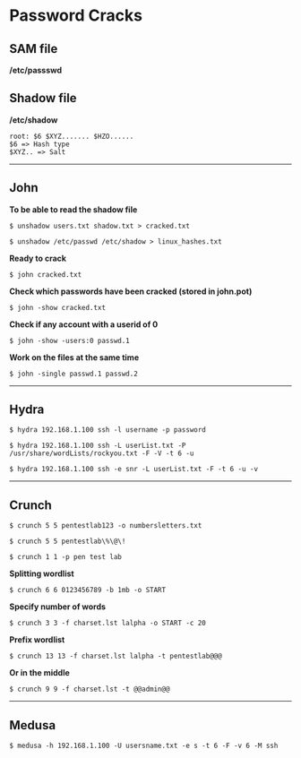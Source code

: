 # Password Cracks


## SAM file

**/etc/passswd**


## Shadow file

**/etc/shadow**
```
root: $6 $XYZ....... $HZO......
$6 => Hash type
$XYZ.. => Salt
```

---
## John

**To be able to read the shadow file**
```
$ unshadow users.txt shadow.txt > cracked.txt
```
```
$ unshadow /etc/passwd /etc/shadow > linux_hashes.txt
```

**Ready to crack**
```
$ john cracked.txt
```

**Check which passwords have been cracked (stored in john.pot)**
```
$ john -show cracked.txt
```

**Check if any account with a userid of 0**
```
$ john -show -users:0 passwd.1
```

**Work on the files at the same time**
```
$ john -single passwd.1 passwd.2
```

---
## Hydra

```
$ hydra 192.168.1.100 ssh -l username -p password
```
```
$ hydra 192.168.1.100 ssh -L userList.txt -P /usr/share/wordLists/rockyou.txt -F -V -t 6 -u
```
```
$ hydra 192.168.1.100 ssh -e snr -L userList.txt -F -t 6 -u -v
```

---
## Crunch

```
$ crunch 5 5 pentestlab123 -o numbersletters.txt
```
```
$ crunch 5 5 pentestlab\%\@\!
```
```
$ crunch 1 1 -p pen test lab
```

**Splitting wordlist**
```
$ crunch 6 6 0123456789 -b 1mb -o START
```

**Specify number of words**
```
$ crunch 3 3 -f charset.lst lalpha -o START -c 20
```

**Prefix wordlist**
```
$ crunch 13 13 -f charset.lst lalpha -t pentestlab@@@
```

**Or in the middle**
```
$ crunch 9 9 -f charset.lst -t @@admin@@
```

---
## Medusa

```
$ medusa -h 192.168.1.100 -U usersname.txt -e s -t 6 -F -v 6 -M ssh
```
